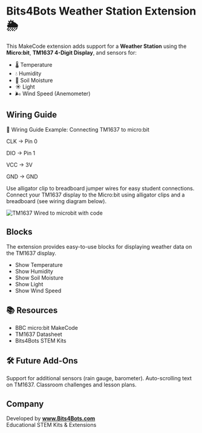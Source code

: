 # Bits4Bots Weather Station Extension 🌦️

This MakeCode extension adds support for a **Weather Station** using the **Micro:bit**, **TM1637 4-Digit Display**, and sensors for:

- 🌡️ Temperature  
- 💧 Humidity  
- 🌱 Soil Moisture  
- ☀️ Light  
- 🌬️ Wind Speed (Anemometer)

## Wiring Guide
🔌 Wiring Guide
Example: Connecting TM1637 to micro:bit

CLK → Pin 0

DIO → Pin 1

VCC → 3V

GND → GND

Use alligator clip to breadboard jumper wires for easy student connections.
Connect your TM1637 display to the Micro:bit using alligator clips and a breadboard (see wiring diagram below).  

![TM1637 Wired to microbit with code](https://github.com/user-attachments/assets/d89ea9c3-0d27-4685-9368-b222df281d2a)


## Blocks

The extension provides easy-to-use blocks for displaying weather data on the TM1637 display.

- Show Temperature  
- Show Humidity  
- Show Soil Moisture  
- Show Light  
- Show Wind Speed
   
## 📚 Resources

- BBC micro:bit MakeCode
- TM1637 Datasheet
- Bits4Bots STEM Kits

## 🛠️ Future Add-Ons

Support for additional sensors (rain gauge, barometer).
Auto-scrolling text on TM1637.
Classroom challenges and lesson plans.

## Company

Developed by **www.Bits4Bots.com**  
Educational STEM Kits & Extensions
